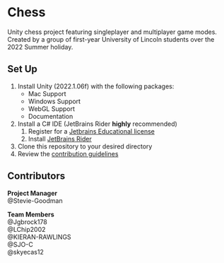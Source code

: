 # Chess
Unity chess project featuring singleplayer and multiplayer game modes.  
Created by a group of first-year University of Lincoln students over the 2022 Summer holiday.

## Set Up
1. Install Unity (2022.1.06f) with the following packages:
	* Mac Support
	* Windows Support
	* WebGL Support
	* Documentation
2. Install a C# IDE (JetBrains Rider **highly** recommended)
	1. Register for a [Jetbrains Educational license](https://www.jetbrains.com/community/education/#students)
	2. Install [JetBrains Rider](https://www.jetbrains.com/rider/)
3. Clone this repository to your desired directory
4. Review the [contribution guidelines](https://github.com/Stevie-Goodman/chess/blob/release/CONTRIBUTING.md)

## Contributors
**Project Manager**  
@Stevie-Goodman

**Team Members**  
@Jgbrock178  
@LChip2002  
@KIERAN-RAWLINGS  
@SJO-C  
@skyecas12  
